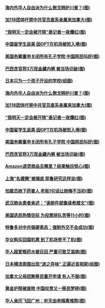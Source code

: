 #### [海内外华人自由派为什么倒戈拥护川普？(图)](../pages/p3/949567.md?t=10180751) 
#### [加118团体吁禁中共官员直系亲属来加拿大(图)](../pages/p3/949521.md?t=10180751) 
#### [“我明天一定会被开除”泰记者一夜爆红(图)](../pages/p3/949499.md?t=10180751) 
#### [中国留学生返美 因OPT在机场被拒入境(图)](../pages/p3/949471.md?t=10180751) 
#### [美国务卿重申关闭所有孔子学院 中国网民叫好(图)](../pages/p3/949491.md?t=10180751) 
#### [巴西贪官将3万现金藏内裤 被当场识破(图)](../pages/p3/949466.md?t=10180751) 
#### [日本只为一个孩子开设的学校(组图)](../pages/p3/949498.md?t=10180751) 
#### [海内外华人自由派为什么倒戈拥护川普？(图)](../pages/p3/949567.md?t=10180751) 
#### [加118团体吁禁中共官员直系亲属来加拿大(图)](../pages/p3/949521.md?t=10180751) 
#### [“我明天一定会被开除”泰记者一夜爆红(图)](../pages/p3/949499.md?t=10180751) 
#### [中国留学生返美 因OPT在机场被拒入境(图)](../pages/p3/949471.md?t=10180751) 
#### [美国务卿重申关闭所有孔子学院 中国网民叫好(图)](../pages/p3/949491.md?t=10180751) 
#### [巴西贪官将3万现金藏内裤 被当场识破(图)](../pages/p3/949466.md?t=10180751) 
#### [Amazon退货商品去哪里？结果触目惊心(图)](../pages/p3/949383.md?t=10180751) 
#### [上海“名媛圈”被揭底 耶鲁研究这样说(图)](../pages/p3/949382.md?t=10180751) 
#### [怕裁员她下药害人 老板1句话让她悔不当初(图)](../pages/p3/949367.md?t=10180751) 
#### [武汉肺炎患者亲述：“读邮件就像读希腊文”(图)](../pages/p3/949358.md?t=10180751) 
#### [美国选民热情空前 为投票排队苦等11小时(图)](../pages/p3/949296.md?t=10180751) 
#### [特鲁多对中共强硬表态：强制外交不会成功(图)](../pages/p3/949306.md?t=10180751) 
#### [华女购买回国机票 到了机场登不了机(图)](../pages/p3/949285.md?t=10180751) 
#### [华人超爱眼药水被召回 严重可致艾滋病(图)](../pages/p3/949276.md?t=10180751) 
#### [日本横滨周围出现“迷之异味” 正逼近首相家(组图)](../pages/p3/949269.md?t=10180751) 
#### [加拿大父母团聚移民重开申请 有人不服(图)](../pages/p3/949265.md?t=10180751) 
#### [黄金护照被废除 中国权贵又一移民梦碎(图)](../pages/p3/949218.md?t=10180751) 
#### [华人亲历飞回广州：听天由命隔离难熬(图)](../pages/p3/949192.md?t=10180751) 
